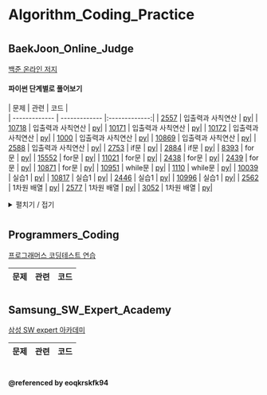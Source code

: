# Algorithm_Coding_Practice
#
## BaekJoon_Online_Judge
[백준 온라인 저지](https://www.acmicpc.net/)

#### 파이썬 단계별로 풀어보기
| 문제 | 관련 | 코드 |  
    | ------------- | ------------- |:-------------:|
    | [2557](https://www.acmicpc.net/problem/2557) | 입출력과 사칙연산 | [py](BaekJoon_Online_Judge/2557.py)| 
    | [10718](https://www.acmicpc.net/problem/10718) | 입출력과 사칙연산 | [py](BaekJoon_Online_Judge/10718.py)| 
    | [10171](https://www.acmicpc.net/problem/10171) | 입출력과 사칙연산 | [py](BaekJoon_Online_Judge/10171.py)| 
    | [10172](https://www.acmicpc.net/problem/10172) | 입출력과 사칙연산 | [py](BaekJoon_Online_Judge/10172.py)|
    | [1000](https://www.acmicpc.net/problem/1000) | 입출력과 사칙연산 | [py](BaekJoon_Online_Judge/1000.py)|
    | [10869](https://www.acmicpc.net/problem/10869) | 입출력과 사칙연산 | [py](BaekJoon_Online_Judge/10869.py)|
    | [2588](https://www.acmicpc.net/problem/2588) | 입출력과 사칙연산 | [py](BaekJoon_Online_Judge/2588.py)|
    | [2753](https://www.acmicpc.net/problem/2753) | if문 | [py](BaekJoon_Online_Judge/2753.py)|
    | [2884](https://www.acmicpc.net/problem/2884) | if문 | [py](BaekJoon_Online_Judge/2884.py)|
    | [8393](https://www.acmicpc.net/problem/8393) | for문 | [py](BaekJoon_Online_Judge/8393.py)|
    | [15552](https://www.acmicpc.net/problem/15552) | for문 | [py](BaekJoon_Online_Judge/15552.py)|
    | [11021](https://www.acmicpc.net/problem/11021) | for문 | [py](BaekJoon_Online_Judge/11021.py)|
    | [2438](https://www.acmicpc.net/problem/2438) | for문 | [py](BaekJoon_Online_Judge/2438.py)|
    | [2439](https://www.acmicpc.net/problem/2439) | for문 | [py](BaekJoon_Online_Judge/2439.py)|
    | [10871](https://www.acmicpc.net/problem/10871) | for문 | [py](BaekJoon_Online_Judge/10871.py)|
    | [10951](https://www.acmicpc.net/problem/10951) | while문 | [py](BaekJoon_Online_Judge/10951.py)|
    | [1110](https://www.acmicpc.net/problem/1110) | while문 | [py](BaekJoon_Online_Judge/1110.py)|
    | [10039](https://www.acmicpc.net/problem/10039) | 실습1 | [py](BaekJoon_Online_Judge/10039.py)|
    | [10817](https://www.acmicpc.net/problem/10817) | 실습1 | [py](BaekJoon_Online_Judge/10817.py)|
    | [2446](https://www.acmicpc.net/problem/2446) | 실습1 | [py](BaekJoon_Online_Judge/2446.py)|
    | [10996](https://www.acmicpc.net/problem/10996) | 실습1 | [py](BaekJoon_Online_Judge/10996.py)|
    | [2562](https://www.acmicpc.net/problem/2562) | 1차원 배열 | [py](BaekJoon_Online_Judge/2562.py)|
    | [2577](https://www.acmicpc.net/problem/2577) | 1차원 배열 | [py](BaekJoon_Online_Judge/2577.py)|
    | [3052](https://www.acmicpc.net/problem/3052) | 1차원 배열 | [py](BaekJoon_Online_Judge/3052.py)|
<details>
    <summary>펼치기 / 접기</summary>
    
    
</details>


#
#
## Programmers_Coding
[프로그래머스 코딩테스트 연습](https://programmers.co.kr/learn/challenges)


| 문제 | 관련 | 코드 |  
| ------------- | ------------- |:-------------:|

#
#
## Samsung_SW_Expert_Academy
[삼성 SW expert 아카데미](https://swexpertacademy.com/main/main.do)

| 문제 | 관련 | 코드 |  
| ------------- | ------------- |:-------------:|

#
#
#### @referenced by eoqkrskfk94
